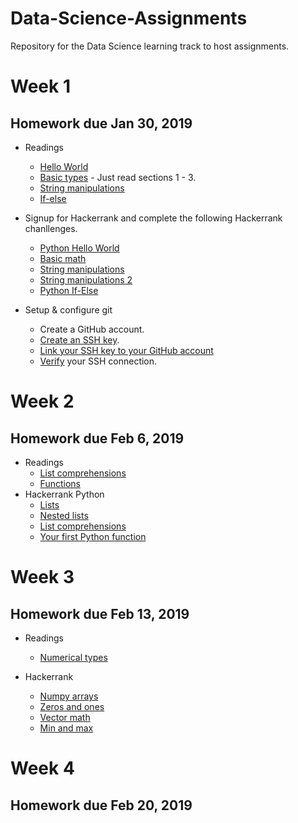 # Data-Science-Assignments
Repository for the Data Science learning track to host assignments.

# Week 1
## Homework due Jan 30, 2019
* Readings
    - [Hello World](http://www.thelearningpoint.net/computer-science/learning-python-programming-and-data-structures/learning-python-programming-and-data-structures--tutorial-1-saying-hello-world-and-basic-inputoutput)
    - [Basic types](http://www.thelearningpoint.net/computer-science/learning-python-programming-and-data-structures/learning-python-programming-and-data-structures--tutorial-4--built-in-data-structures-strings-lists-tuples-dictionaries-mutability) - Just read sections 1 - 3.
    - [String manipulations](http://www.thelearningpoint.net/computer-science/learning-python-programming-and-data-structures/learning-python-programming-and-data-structures--tutorial-12--string-manipulation)
    - [If-else](https://www.w3schools.com/python/python_conditions.asp)
    
* Signup for Hackerrank and complete the following Hackerrank chanllenges.
    - [Python Hello World](https://www.hackerrank.com/challenges/py-hello-world/problem)
    - [Basic math](https://www.hackerrank.com/challenges/python-division/problem)
    - [String manipulations](https://www.hackerrank.com/challenges/python-string-split-and-join/problem)
    - [String manipulations 2](https://www.hackerrank.com/challenges/python-mutations/problem)
    - [Python If-Else](https://www.hackerrank.com/challenges/py-if-else/problem)
    
* Setup & configure git
    - Create a GitHub account.
    - [Create an SSH key](https://help.github.com/articles/generating-a-new-ssh-key-and-adding-it-to-the-ssh-agent/).
    - [Link your SSH key to your GitHub account](https://help.github.com/articles/adding-a-new-ssh-key-to-your-github-account/)
    - [Verify](https://help.github.com/articles/testing-your-ssh-connection/) your SSH connection.

# Week 2
## Homework due Feb 6, 2019
* Readings
    - [List comprehensions](http://www.thelearningpoint.net/computer-science/learning-python-programming-and-data-structures/learning-python-programming-and-data-structures--tutorial-15--generators-and-list-comprehensions)
    - [Functions](http://www.thelearningpoint.net/computer-science/learning-python-programming-and-data-structures/learning-python-programming-and-data-structures--tutorial-7--functions-and-recursion-multiple-function-arguments-and-partial-functions)
* Hackerrank Python
    - [Lists](https://www.hackerrank.com/challenges/python-lists/problem)
    - [Nested lists](https://www.hackerrank.com/challenges/nested-list/problem)
    - [List comprehensions](https://www.hackerrank.com/challenges/list-comprehensions/problem)
    - [Your first Python function](https://www.hackerrank.com/challenges/whats-your-name/problem)
    
# Week 3
## Homework due Feb 13, 2019
* Readings
    - [Numerical types](https://www.w3schools.com/python/python_numbers.asp)
    
* Hackerrank
    - [Numpy arrays](https://www.hackerrank.com/challenges/np-arrays/problem)
    - [Zeros and ones](https://www.hackerrank.com/challenges/np-zeros-and-ones/problem)
    - [Vector math](https://www.hackerrank.com/challenges/np-array-mathematics/problem)
    - [Min and max](https://www.hackerrank.com/challenges/np-min-and-max/problem)

# Week 4
## Homework due Feb 20, 2019